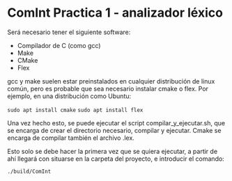 # ComInt Practica 1 - analizador léxico

Será necesario tener el siguiente software:

- Compilador de C (como gcc)
- Make
- CMake
- Flex

gcc y make suelen estar preinstalados en cualquier distribución de linux común, pero es probable que sea necesario instalar cmake o flex. Por ejemplo, en una distribución como Ubuntu: 

`sudo apt install cmake`
`sudo apt install flex`

Una vez hecho esto, se puede ejecutar el script compilar_y_ejecutar.sh, que se encarga de crear el directorio necesario, compilar y ejecutar. Cmake se encarga de compilar también el archivo .lex.

Esto solo se debe hacer la primera vez que se quiera ejecutar, a partir de ahí llegará con situarse en la carpeta del proyecto, e introducir el comando:

`./build/ComInt`

